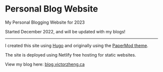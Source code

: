 # Personal Blog Website

My Personal Blogging Website for 2023

Started December 2022, and will be updated with my blogs!

<hr>

 I created this site using [Hugo](https://gohugo.io/) and originally using the [PaperMod theme](https://github.com/adityatelange/hugo-PaperMod). 

 The site is deployed using Netlify free hosting for static websites. 

 View my blog here: [blog.victorzheng.ca](https://blog.victorzheng.ca/)
